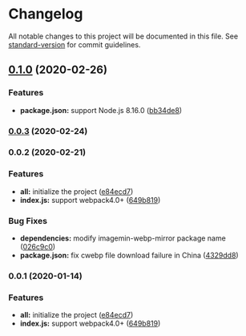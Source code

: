 # Changelog

All notable changes to this project will be documented in this file. See [standard-version](https://github.com/conventional-changelog/standard-version) for commit guidelines.

## [0.1.0](https://github.com/Linnanli/generate-webp-webpack-plugin/compare/v0.0.3...v0.1.0) (2020-02-26)


### Features

* **package.json:** support Node.js 8.16.0 ([bb34de8](https://github.com/Linnanli/generate-webp-webpack-plugin/commit/bb34de83bbf4e39cc0f63b4178442f853968a91b))

### [0.0.3](https://github.com/Linnanli/generate-webp-webpack-plugin/compare/v0.0.2...v0.0.3) (2020-02-24)

### 0.0.2 (2020-02-21)


### Features

* **all:** initialize the project ([e84ecd7](https://github.com/Linnanli/generate-webp-webpack-plugin/commit/e84ecd74fcc102a32d44a6ce4cbf566b1e8aac21))
* **index.js:** support webpack4.0+ ([649b819](https://github.com/Linnanli/generate-webp-webpack-plugin/commit/649b819482a11920b097f1fae0585ac14c4b4544))


### Bug Fixes

* **dependencies:** modify imagemin-webp-mirror package name ([026c9c0](https://github.com/Linnanli/generate-webp-webpack-plugin/commit/026c9c0f3ed0c6fed4d55758a0aee6cd6622bc1a))
* **package.json:** fix cwebp file download failure in China ([4329dd8](https://github.com/Linnanli/generate-webp-webpack-plugin/commit/4329dd8851a85b04714de5f2524a108cfcf319e0))

### 0.0.1 (2020-01-14)


### Features

* **all:** initialize the project ([e84ecd7](https://github.com/Linnanli/generate-webp-webpack-plugin/commit/e84ecd74fcc102a32d44a6ce4cbf566b1e8aac21))
* **index.js:** support webpack4.0+ ([649b819](https://github.com/Linnanli/generate-webp-webpack-plugin/commit/649b819482a11920b097f1fae0585ac14c4b4544))
